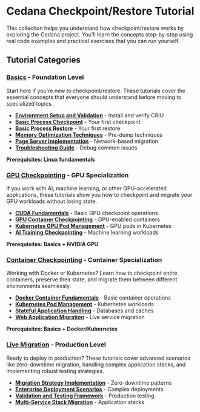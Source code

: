 # Cedana Checkpoint/Restore Tutorial

This collection helps you understand how checkpoint/restore works by exploring the Cedana project. You'll learn the concepts step-by-step using real code examples and practical exercises that you can run yourself.

## Tutorial Categories

### **[Basics](./basics/)** - Foundation Level
Start here if you're new to checkpoint/restore. These tutorials cover the essential concepts that everyone should understand before moving to specialized topics.
- **[Environment Setup and Validation](./basics/01-setup-and-validation.md)** - Install and verify CRIU
- **[Basic Process Checkpoint](./basics/02-basic-checkpoint.md)** - Your first checkpoint
- **[Basic Process Restore](./basics/03-basic-restore.md)** - Your first restore
- **[Memory Optimization Techniques](./basics/04-memory-optimization.md)** - Pre-dump techniques
- **[Page Server Implementation](./basics/05-page-server.md)** - Network-based migration
- **[Troubleshooting Guide](./basics/06-troubleshooting.md)** - Debug common issues

**Prerequisites: Linux fundamentals**

### **[GPU Checkpointing](./gpu-snapshots/)** - GPU Specialization
If you work with AI, machine learning, or other GPU-accelerated applications, these tutorials show you how to checkpoint and migrate your GPU workloads without losing state.
- **[CUDA Fundamentals](./gpu-snapshots/01-cuda-basics.md)** - Basic GPU checkpoint operations
- **[GPU Container Checkpointing](./gpu-snapshots/02-docker-gpu.md)** - GPU-enabled containers
- **[Kubernetes GPU Pod Management](./gpu-snapshots/03-kubernetes-gpu.md)** - GPU pods in Kubernetes
- **[AI Training Checkpointing](./gpu-snapshots/04-ai-training-checkpoint.md)** - Machine learning workloads

**Prerequisites: Basics + NVIDIA GPU**

### **[Container Checkpointing](./container-snapshots/)** - Container Specialization
Working with Docker or Kubernetes? Learn how to checkpoint entire containers, preserve their state, and migrate them between different environments seamlessly.
- **[Docker Container Fundamentals](./container-snapshots/01-docker-basics.md)** - Basic container operations
- **[Kubernetes Pod Management](./container-snapshots/02-kubernetes-pods.md)** - Kubernetes workloads
- **[Stateful Application Handling](./container-snapshots/03-stateful-apps.md)** - Databases and caches
- **[Web Application Migration](./container-snapshots/04-web-app-migration.md)** - Live service migration

**Prerequisites: Basics + Docker/Kubernetes**

### **[Live Migration](./live-migration/)** - Production Level
Ready to deploy in production? These tutorials cover advanced scenarios like zero-downtime migration, handling complex application stacks, and implementing robust testing strategies.
- **[Migration Strategy Implementation](./live-migration/01-migration-strategies.md)** - Zero-downtime patterns
- **[Enterprise Deployment Scenarios](./live-migration/02-enterprise-scenarios.md)** - Complex deployments
- **[Validation and Testing Framework](./live-migration/03-validation-testing.md)** - Production testing
- **[Multi-Service Stack Migration](./live-migration/04-multi-service-migration.md)** - Application stacks



